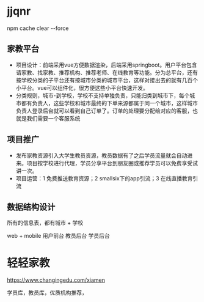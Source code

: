 # jjqnr

npm cache clear --force

## 家教平台
* 项目设计：前端采用vue方便数据渲染，后端采用springboot。用户平台包含 请家教、找家教、推荐机构、推荐老师、在线教育等功能。分为总平台，还有按学校分类的子平台还有按城市分类的城市平台，这样对接出去的就有几百个小平台。vue可以组件化，很方便这些小平台快速开发。
* 分类规则，城市-到学校，学校不支持单独负责，只能归类到城市下，每个城市都有负责人，这些学校和城市最终的下单来源都属于同一个城市，这样城市负责人登录后台就可以看到自己订单了。订单的处理要分配给对应的客服，也就是我们需要一个客服系统

## 项目推广
* 发布家教资源引入大学生教员资源，教员数据有了之后学员流量就会自动进来。项目按学校进行代理，学员分享平台到朋友圈或推荐学员可以免费享受试讲一次。
* 项目运营：1 免费推送教育资源；2 smallsix下的app引流；3 在线直播教育引流

## 数据结构设计
所有的信息表，都有城市 + 学校

web + mobile
用户前台
教员后台
学员后台

# 轻轻家教
https://www.changingedu.com/xiamen

学员库，教员库，优质机构推荐，
